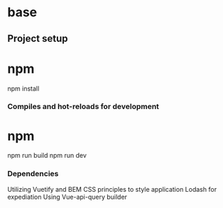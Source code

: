 # base

## Project setup
# npm
npm install

### Compiles and hot-reloads for development
# npm
npm run build
npm run dev

### Dependencies
Utilizing Vuetify and BEM CSS principles to style application
Lodash for expediation
Using Vue-api-query builder
